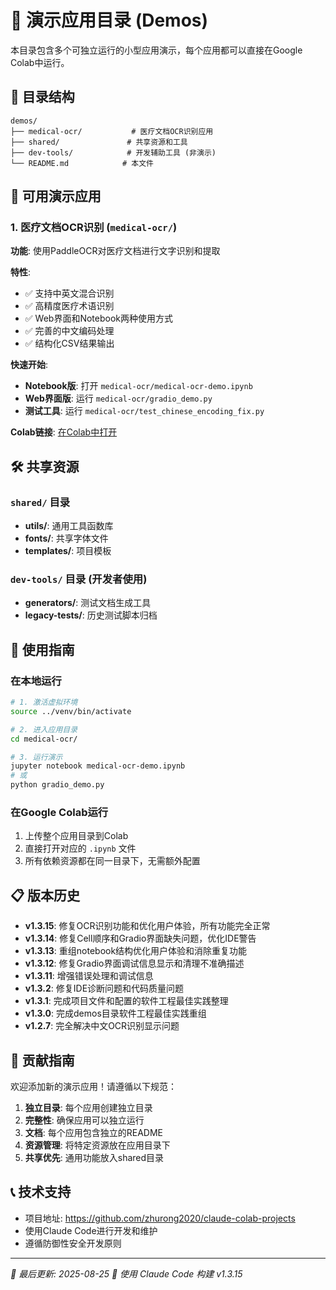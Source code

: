 # 🚀 演示应用目录 (Demos)

本目录包含多个可独立运行的小型应用演示，每个应用都可以直接在Google Colab中运行。

## 📂 目录结构

```
demos/
├── medical-ocr/           # 医疗文档OCR识别应用
├── shared/               # 共享资源和工具
├── dev-tools/            # 开发辅助工具 (非演示)
└── README.md            # 本文件
```

## 🏥 可用演示应用

### 1. 医疗文档OCR识别 (`medical-ocr/`)

**功能**: 使用PaddleOCR对医疗文档进行文字识别和提取

**特性**:
- ✅ 支持中英文混合识别
- ✅ 高精度医疗术语识别  
- ✅ Web界面和Notebook两种使用方式
- ✅ 完善的中文编码处理
- ✅ 结构化CSV结果输出

**快速开始**:
- **Notebook版**: 打开 `medical-ocr/medical-ocr-demo.ipynb`
- **Web界面版**: 运行 `medical-ocr/gradio_demo.py`
- **测试工具**: 运行 `medical-ocr/test_chinese_encoding_fix.py`

**Colab链接**: [在Colab中打开](链接待更新)

## 🛠️ 共享资源

### `shared/` 目录
- **utils/**: 通用工具函数库
- **fonts/**: 共享字体文件
- **templates/**: 项目模板

### `dev-tools/` 目录 (开发者使用)
- **generators/**: 测试文档生成工具
- **legacy-tests/**: 历史测试脚本归档

## 🎯 使用指南

### 在本地运行
```bash
# 1. 激活虚拟环境
source ../venv/bin/activate

# 2. 进入应用目录
cd medical-ocr/

# 3. 运行演示
jupyter notebook medical-ocr-demo.ipynb
# 或
python gradio_demo.py
```

### 在Google Colab运行
1. 上传整个应用目录到Colab
2. 直接打开对应的 `.ipynb` 文件
3. 所有依赖资源都在同一目录下，无需额外配置

## 📋 版本历史

- **v1.3.15**: 修复OCR识别功能和优化用户体验，所有功能完全正常
- **v1.3.14**: 修复Cell顺序和Gradio界面缺失问题，优化IDE警告
- **v1.3.13**: 重组notebook结构优化用户体验和消除重复功能
- **v1.3.12**: 修复Gradio界面调试信息显示和清理不准确描述
- **v1.3.11**: 增强错误处理和调试信息
- **v1.3.2**: 修复IDE诊断问题和代码质量问题
- **v1.3.1**: 完成项目文件和配置的软件工程最佳实践整理
- **v1.3.0**: 完成demos目录软件工程最佳实践重组
- **v1.2.7**: 完全解决中文OCR识别显示问题

## 🤝 贡献指南

欢迎添加新的演示应用！请遵循以下规范：

1. **独立目录**: 每个应用创建独立目录
2. **完整性**: 确保应用可以独立运行
3. **文档**: 每个应用包含独立的README
4. **资源管理**: 将特定资源放在应用目录下
5. **共享优先**: 通用功能放入shared目录

## 📞 技术支持

- 项目地址: https://github.com/zhurong2020/claude-colab-projects
- 使用Claude Code进行开发和维护
- 遵循防御性安全开发原则

---
*📅 最后更新: 2025-08-25*
*🤖 使用 Claude Code 构建 v1.3.15*